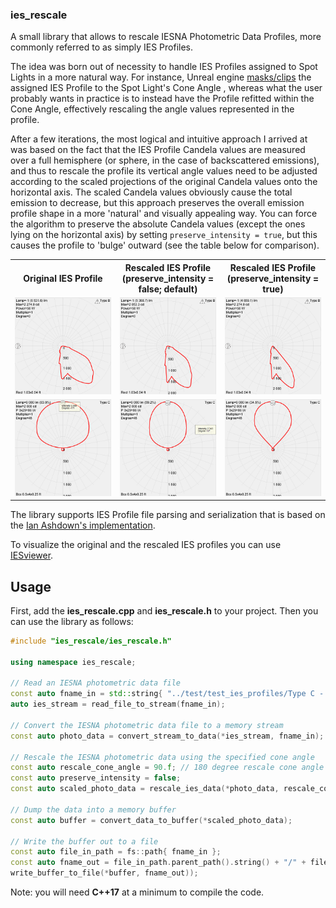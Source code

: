 ### ies_rescale

A small library that allows to rescale IESNA Photometric Data Profiles, more commonly referred to as simply IES Profiles.

The idea was born out of necessity to handle IES Profiles assigned to Spot Lights in a more natural way. For instance, Unreal engine [masks/clips](https://docs.unrealengine.com/4.27/en-US/BuildingWorlds/LightingAndShadows/IESLightProfiles/) the assigned IES Profile to the Spot Light's Cone Angle , whereas what the user probably wants in practice is to instead have the Profile refitted within the Cone Angle, effectively rescaling the angle values represented in the profile.

After a few iterations, the most logical and intuitive approach I arrived at was based on the fact that the IES Profile Candela values are measured over a full hemisphere (or sphere, in the case of backscattered emissions), and thus to rescale the profile its vertical angle values need to be adjusted according to the scaled projections of the original Candela values onto the horizontal axis. The scaled Candela values obviously cause the total emission to decrease, but this approach preserves the overall emission profile shape in a more 'natural' and visually appealing way. You can force the algorithm to preserve the absolute Candela values (except the ones lying on the horizontal axis) by setting `preserve_intensity = true`, but this causes the profile to 'bulge' outward (see the table below for comparison).

<table>
  <tr>
  <th align='center' width="33%">Original IES Profile</th>
  <th align='center' width="33%">Rescaled IES Profile (preserve_intensity = false; default)</th>
  <th align='center' width="33%">Rescaled IES Profile (preserve_intensity = true)</th>
  </tr>
<tr>
    <td align='center' width='33%'><img src="https://github.com/lfaynshteyn/lfaynshteyn.github.io/blob/main/projects/ies_rescale/img/Type%20B%20-%20Original.png" width="100%"/></td>
    <td align='center' width='33%'><img src="https://github.com/lfaynshteyn/lfaynshteyn.github.io/blob/main/projects/ies_rescale/img/Type%20B%20-%20PA%20False.png" width="100%"/></td>
    <td align='center' width='33%'><img src="https://github.com/lfaynshteyn/lfaynshteyn.github.io/blob/main/projects/ies_rescale/img/Type%20B%20-%20PA%20True.png" width="100%"/></td>
</tr>
<tr>
    <td align='center' width='33%'><img src="https://github.com/lfaynshteyn/lfaynshteyn.github.io/blob/main/projects/ies_rescale/img/Type%20C%20-%20Original.png" width="100%"/></td>
    <td align='center' width='33%'><img src="https://github.com/lfaynshteyn/lfaynshteyn.github.io/blob/main/projects/ies_rescale/img/Type%20C%20-%20PA%20False.png" width="100%"/></td>
    <td align='center' width='33%'><img src="https://github.com/lfaynshteyn/lfaynshteyn.github.io/blob/main/projects/ies_rescale/img/Type%20C%20-%20PA%20True.png" width="100%"/></td>
</tr>
</table>

The library supports IES Profile file parsing and serialization that is based on the [Ian Ashdown's implementation](https://seblagarde.wordpress.com/2014/11/05/ies-light-format-specification-and-reader/).

To visualize the original and the rescaled IES profiles you can use [IESviewer](http://photometricviewer.com/).

## Usage

First, add the **ies_rescale.cpp** and **ies_rescale.h** to your project.
Then you can use the library as follows:

```cpp
#include "ies_rescale/ies_rescale.h"

using namespace ies_rescale;

// Read an IESNA photometric data file
const auto fname_in = std::string{ "../test/test_ies_profiles/Type C - 03.ies" };
auto ies_stream = read_file_to_stream(fname_in);

// Convert the IESNA photometric data file to a memory stream
const auto photo_data = convert_stream_to_data(*ies_stream, fname_in);

// Rescale the IESNA photometric data using the specified cone angle
const auto rescale_cone_angle = 90.f; // 180 degree rescale cone angle results in the same profile IES profile as the original.
const auto preserve_intensity = false;
const auto scaled_photo_data = rescale_ies_data(*photo_data, rescale_cone_angle, preserve_intensity);

// Dump the data into a memory buffer
const auto buffer = convert_data_to_buffer(*scaled_photo_data);

// Write the buffer out to a file
const auto file_in_path = fs::path{ fname_in };
const auto fname_out = file_in_path.parent_path().string() + "/" + file_in_path.stem().string() + "_rescaled.ies";
write_buffer_to_file(*buffer, fname_out));
```

Note: you will need **C++17** at a minimum to compile the code.
